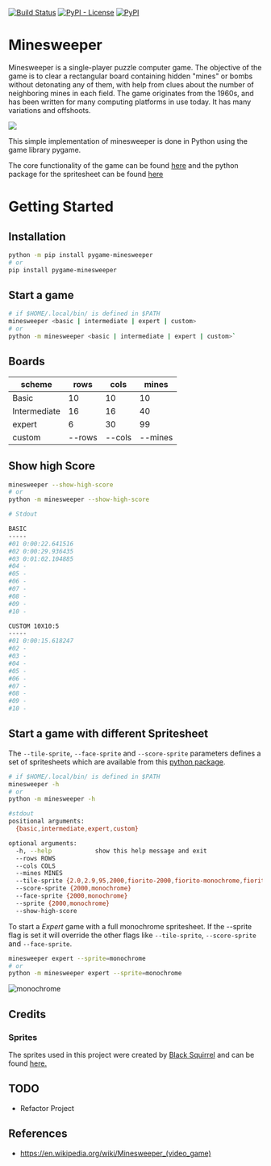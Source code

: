 [![Build Status](https://dev.azure.com/andreasisnes/Elitekollektivet/_apis/build/status/Elitekollektivet.Minesweeper/Elitekollektivet.Minesweeper?branchName=master)](https://dev.azure.com/andreasisnes/Elitekollektivet/_build/latest?definitionId=11&branchName=master)
[![PyPI - License](https://img.shields.io/pypi/l/pygame-minesweeper)](https://github.com/andreasisnes/Elitekollektivet.Minesweeper/blob/master/LICENSE)
[![PyPI](https://img.shields.io/pypi/v/pygame-minesweeper)](https://pypi.org/project/pygame-minesweeper/)

# Minesweeper
Minesweeper is a single-player puzzle computer game. The objective of the game is to clear a rectangular board containing hidden "mines" or bombs without detonating any of them, with help from clues about the number of neighboring mines in each field. The game originates from the 1960s, and has been written for many computing platforms in use today. It has many variations and offshoots.

![](https://raw.githubusercontent.com/andreasisnes/Elitekollektivet.Minesweeper/master/screenshots/game_over.png)

This simple implementation of minesweeper is done in Python using the game library pygame.

The core functionality of the game can be found [here](https://github.com/andreasisnes/Elitekollektivet.Minesweeper.Core) and the python package for the spritesheet can be found [here](https://github.com/andreasisnes/Elitekollektivet.Minesweeper.Sprites)

# Getting Started

## Installation
```bash
python -m pip install pygame-minesweeper
# or
pip install pygame-minesweeper
```

## Start a game
```bash
# if $HOME/.local/bin/ is defined in $PATH
minesweeper <basic | intermediate | expert | custom>
# or
python -m minesweeper <basic | intermediate | expert | custom>`
```

## Boards

| scheme       | rows   | cols   | mines   |
| ------------ | ------ | ------ | ------- |
| Basic        | 10     | 10     | 10      |
| Intermediate | 16     | 16     | 40      |
| expert       | 6      | 30     | 99      |
| custom       | --rows | --cols | --mines |

## Show high Score
```bash
minesweeper --show-high-score
# or
python -m minesweeper --show-high-score
```

```bash
# Stdout

BASIC
-----
#01 0:00:22.641516
#02 0:00:29.936435
#03 0:01:02.104885
#04 -
#05 -
#06 -
#07 -
#08 -
#09 -
#10 -

CUSTOM 10X10:5
-----
#01 0:00:15.618247
#02 -
#03 -
#04 -
#05 -
#06 -
#07 -
#08 -
#09 -
#10 -
```

## Start a game with different Spritesheet
The `--tile-sprite`, `--face-sprite` and `--score-sprite` parameters defines a set of spritesheets which are available from this [python package](https://github.com/andreasisnes/Elitekollektivet.Minesweeper.Sprites).

```bash
# if $HOME/.local/bin/ is defined in $PATH
minesweeper -h
# or
python -m minesweeper -h
```
```bash
#stdout
positional arguments:
  {basic,intermediate,expert,custom}

optional arguments:
  -h, --help            show this help message and exit
  --rows ROWS
  --cols COLS
  --mines MINES
  --tile-sprite {2.0,2.9,95,2000,fiorito-2000,fiorito-monochrome,fiorito-xp,monochrome}
  --score-sprite {2000,monochrome}
  --face-sprite {2000,monochrome}
  --sprite {2000,monochrome}
  --show-high-score
```

To start a *Expert* game with a full monochrome spritesheet. If the --sprite flag is set it will override the other flags like `--tile-sprite`, `--score-sprite` and `--face-sprite`.
```bash
minesweeper expert --sprite=monochrome
# or
python -m minesweeper expert --sprite=monochrome
```
![monochrome](https://raw.githubusercontent.com/andreasisnes/Elitekollektivet.Minesweeper/master/screenshots/game_over_monochrome.png)

## Credits
### Sprites

The sprites used in this project were created by [Black Squirrel](https://www.spriters-resource.com/submitter/Black+Squirrel/) and can be found [here.](https://www.spriters-resource.com/pc_computer/minesweeper/sheet/19849/)

## TODO
* Refactor Project

## References
* https://en.wikipedia.org/wiki/Minesweeper_(video_game)
